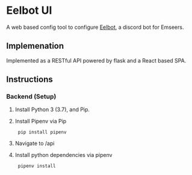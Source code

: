 # Eelbot UI
A web based config tool to configure [Eelbot](https://github.com/Emseers/Eelbot), a discord bot for Emseers.

## Implemenation
Implemented as a RESTful API powered by flask and a React based SPA.


## Instructions

### Backend (Setup)

1. Install Python 3 (3.7), and Pip.

2. Install Pipenv via Pip

        pip install pipenv

3. Navigate to /api

4. Install python dependencies via pipenv

        pipenv install